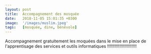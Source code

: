 ```yaml
---
layout: post
title:  Accompagnement des mosquée 
date:   2018-11-05 15:01:35 +0300
image:  '/images/muslim.jpeg'
tags:   [mosquée, dine, bénévole]
---
```

Accompagnement gratuitement les moquées dans le mise en place de l'apprentisage des services et outils informatiques !!!!!!!!!!!!!!!!!!!!!!!!
